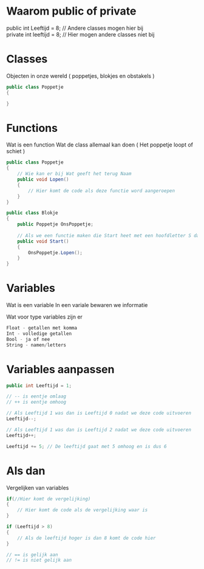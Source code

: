 # Waarom public of private

public int Leeftijd = 8; // Andere classes mogen hier bij  
private int leeftijd = 8; // Hier mogen andere classes niet bij

# Classes

Objecten in onze wereld ( poppetjes, blokjes en obstakels )

```csharp
public class Poppetje  
{

}
```

# Functions
Wat is een function
Wat de class allemaal kan doen ( Het poppetje loopt of schiet )

```csharp
public class Poppetje
{
    // Wie kan er bij Wat geeft het terug Naam
    public void Lopen()
    {
        // Hier komt de code als deze functie word aangeroepen
    }
}
```

```csharp
public class Blokje
{
    public Poppetje OnsPoppetje;
    
    // Als we een functie maken die Start heet met een hoofdletter S dan roept Unity die aan zodra het spel start.
    public void Start()
    {
        OnsPoppetje.Lopen();
    }
}
```

# Variables
Wat is een variable
In een variale bewaren we informatie

Wat voor type variables zijn er

```csharp
Float - getallen met komma  
Int - volledige getallen  
Bool - ja of nee  
String - namen/letters  
```

# Variables aanpassen

```csharp
public int Leeftijd = 1;

// -- is eentje omlaag
// ++ is eentje omhoog

// Als Leeftijd 1 was dan is Leeftijd 0 nadat we deze code uitvoeren
Leeftijd--;

// Als Leeftijd 1 was dan is Leeftijd 2 nadat we deze code uitvoeren
Leeftijd++;
```
```csharp
Leeftijd += 5; // De leeftijd gaat met 5 omhoog en is dus 6
```

# Als dan
Vergelijken van variables

```csharp
if(//Hier komt de vergelijking)
{
    // Hier komt de code als de vergelijking waar is
}

if (Leeftijd > 8)
{
    // Als de leeftijd hoger is dan 8 komt de code hier
}

// == is gelijk aan
// != is niet gelijk aan
```